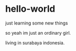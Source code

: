 # hello-world
just learning some new things

so yeah im just an ordinary girl.

living in surabaya indonesia.

